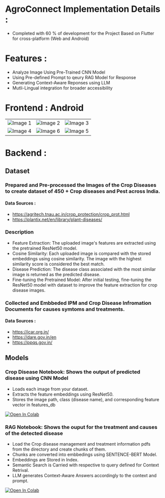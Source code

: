 # AgroConnect Implementation Details : 
- Completed with 60 % of development for the Project
Based on Flutter for cross-platform  (Web and Android)

# Features :
- Analyze Image Using Pre-Trained CNN Model
- Using Pre-defined Prompt to qeury RAG Model for Response
- Generating Context-Aware Reponses using LLM
- Mutli-Lingual integration for broader accessibility


# Frontend : Android
<table>
  <tr>
    <td><img src="https://github.com/user-attachments/assets/717b233b-062e-430a-b9d3-981c186acf73" alt="Image 1" /></td>
    <td><img src="https://github.com/user-attachments/assets/e70b6ab2-ce07-41fa-9f34-535ad9071672" alt="Image 2" /></td>
    <td><img src="https://github.com/user-attachments/assets/3da01ddb-2c61-44fb-b771-7fb6a159e66c" alt="Image 3" /></td>
  </tr>
  <tr>
    <td><img src="https://github.com/user-attachments/assets/066f6cf5-efe6-49ae-923d-5372ba0c8032" alt="Image 4" /></td>
    <td><img src="https://github.com/user-attachments/assets/13d9ae42-4f82-4df6-bd6e-74e4ea827c12" alt="Image 6" /></td>
    <td><img src="https://github.com/user-attachments/assets/f03c8635-302d-4183-9e17-069889d3b58e" alt="Image 5" /></td>
  
  </tr>
</table>

# Backend : 

## Dataset 

### Prepared and Pre-processed the Images of the Crop Diseases to create dataset of 450 + Crop diseases and Pest across India.
#### Data Sources :
-  https://agritech.tnau.ac.in/crop_protection/crop_prot.html
-  https://plantix.net/en/library/plant-diseases/
  
### Description
- Feature Extraction: The uploaded image's features are extracted using the pretrained ResNet50 model.
- Cosine Similarity: Each uploaded image is compared with the stored embeddings using cosine similarity. The image with the highest similarity score is considered the best match.
- Disease Prediction: The disease class associated with the most similar image is returned as the predicted disease.
- Fine-tuning the Pretrained Model: After initial testing, fine-tuning the ResNet50 model with dataset to improve the feature extraction for crop disease images.
  
### Collected and Embbeded IPM and Crop Disease Infromation Documents for causes symtoms and treatments.
#### Data Sources :
-  https://icar.org.in/
-  https://dare.gov.in/en
-  https://ppqs.gov.in/

## Models

### Crop Disease  Notebook: Shows the output of predicted disease using CNN Model
- Loads each image from your dataset.
- Extracts the feature embeddings using ResNet50.
- Stores the image path, class (disease name), and corresponding feature vector in features_db
  
[![Open In Colab](https://colab.research.google.com/assets/colab-badge.svg)](https://colab.research.google.com/drive/1Ofhbm7w5_ieNhxDtnmfKlPlw8ZnU7sO-?usp=sharing)

### RAG  Notebook: Shows the ouput for the treatment and causes of the detected disease
- Load the Crop disease management and treatment information pdfs from the directory and create chunks of them.
- Chunks are converted into embbedings using SENTENCE-BERT Model.
- Embeddings are Stored in Index.
- Semantic Search is Carried with respective to query defined for Context Retrival.
- LLM generates Context-Aware Answers accordingly to the context and prompt.

[![Open In Colab](https://colab.research.google.com/assets/colab-badge.svg)](https://colab.research.google.com/drive/1ODZAAp9d_9-2mnsMZkVZMBwfihKWLdPH?usp=sharing)




